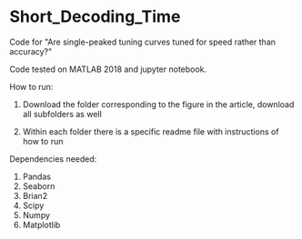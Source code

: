 # Short_Decoding_Time
Code for "Are single-peaked tuning curves tuned for speed rather than accuracy?"

Code tested on MATLAB 2018 and jupyter notebook.


How to run:
1. Download the folder corresponding to the figure in the article, download all subfolders as well

2. Within each folder there is a specific readme file with instructions of how to run

Dependencies needed:
1. Pandas
2. Seaborn
3. Brian2
4. Scipy
5. Numpy
6. Matplotlib

